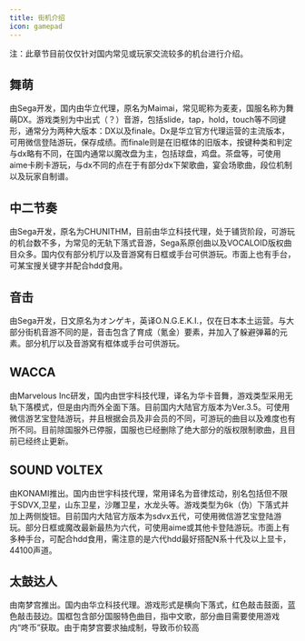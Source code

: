 ```yaml
---
title: 街机介绍
icon: gamepad
---
```


注：此章节目前仅仅针对国内常见或玩家交流较多的机台进行介绍。 

## 舞萌

由Sega开发，国内由华立代理，原名为Maimai，常见昵称为麦麦，国服名称为舞萌DX。游戏类别为中出式（？）音游，包括slide，tap，hold，touch等不同键形，通常分为两种大版本：DX以及finale。Dx是华立官方代理运营的主流版本，可用微信登陆游玩，保存成绩。而finale则是在旧框体的旧版本，按键种类和判定与dx略有不同，在国内通常以魔改盘为主，包括球盘，鸡盘。茶盘等，可使用aime卡刷卡游玩，与dx不同的点在于有部分dx下架歌曲，宴会场歌曲，段位机制以及玩家自制谱。

## 中二节奏

由Sega开发，原名为CHUNITHM，目前由华立科技代理，处于铺货阶段，可游玩的机台数不多，为常见的无轨下落式音游，Sega系原创曲以及VOCALOID版权曲目众多。国内仅有部分机厅以及音游窝有日框或手台可供游玩。市面上也有手台，可某宝搜关键字并配合hdd食用。

## 音击

由Sega开发，日文原名为オンゲキ，英译O.N.G.E.K.I.，仅在日本本土运营。与大部分街机音游不同的是，音击包含了育成（氪金）要素，并加入了躲避弹幕的元素。部分机厅以及音游窝有框体或手台可供游玩。

## WACCA

由Marvelous Inc研发，国内由世宇科技代理，译名为华卡音舞，游戏类型采用无轨下落模式，但是由内而外全面下落。目前国内大陆官方版本为Ver.3.5。可使用微信游艺宝登陆游玩，并且根据会员及非会员的不同，可游玩的曲目以及难度也有所不同。目前除国服外已停服，国服也已经删除了绝大部分的版权限制歌曲，且目前已经终止更新。

## SOUND VOLTEX

由KONAMI推出。国内由世宇科技代理，常用译名为音律炫动，别名包括但不限于SDVX,卫星，山东卫星，沙雕卫星，水龙头等。游戏类型为6k（伪）下落式并加上两侧旋钮。目前国内大陆官方版本为sdvx五代，可使用微信游艺宝登陆游玩。部分日框或魔改最新最热为六代，可使用aime或其他卡登陆游玩。市面上有多种手台，可配合hdd食用，需注意的是六代hdd最好搭配N系十代及以上显卡，44100声道。

##  太鼓达人

由南梦宫推出。国内由华立科技代理。游戏形式是横向下落式，红色敲击鼓面，蓝色敲击鼓边。国框包含部分国服特色曲目，指中文歌，部分曲目需要使用游戏内“咚币”获取。由于南梦宫要求抽成制，导致币价较高
